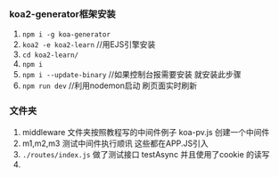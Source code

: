 ### koa2-generator框架安装

1. `npm i -g koa-generator`
2. `koa2 -e koa2-learn`  //用EJS引擎安装
3. `cd koa2-learn/`
4. `npm i`
5. `npm i --update-binary` //如果控制台报需要安装 就安装此步骤
6. `npm run dev`   //利用nodemon启动 刷页面实时刷新


### 文件夹
1. middleware 文件夹按照教程写的中间件例子  koa-pv.js 创建一个中间件
2. m1,m2,m3 测试中间件执行顺讯  这些都在APP.JS引入
3. `./routes/index.js` 做了测试接口 testAsync 并且使用了cookie 的读写
4. 